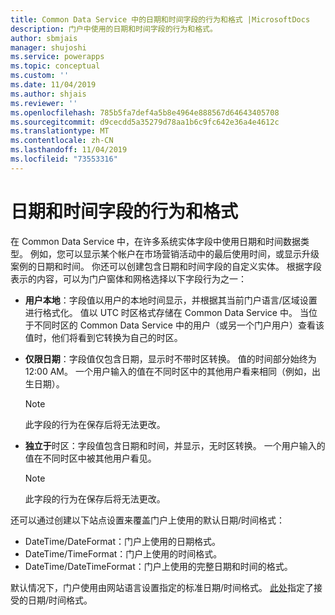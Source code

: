 ```yaml
---
title: Common Data Service 中的日期和时间字段的行为和格式 |MicrosoftDocs
description: 门户中使用的日期和时间字段的行为和格式。
author: sbmjais
manager: shujoshi
ms.service: powerapps
ms.topic: conceptual
ms.custom: ''
ms.date: 11/04/2019
ms.author: shjais
ms.reviewer: ''
ms.openlocfilehash: 785b5fa7def4a5b8e4964e888567d64643405708
ms.sourcegitcommit: d9cecdd5a35279d78aa1b6c9fc642e36a4e4612c
ms.translationtype: MT
ms.contentlocale: zh-CN
ms.lasthandoff: 11/04/2019
ms.locfileid: "73553316"
---
```

# <a name="behavior-and-format-of-the-date-and-time-field"></a>日期和时间字段的行为和格式

在 Common Data Service 中，在许多系统实体字段中使用日期和时间数据类型。 例如，您可以显示某个帐户在市场营销活动中的最后使用时间，或显示升级案例的日期和时间。 你还可以创建包含日期和时间字段的自定义实体。 根据字段表示的内容，可以为门户窗体和网格选择以下字段行为之一： 
- **用户本地**：字段值以用户的本地时间显示，并根据其当前门户语言/区域设置进行格式化。 值以 UTC 时区格式存储在 Common Data Service 中。 当位于不同时区的 Common Data Service 中的用户（或另一个门户用户）查看该值时，他们将看到它转换为自己的时区。
- **仅限日期**：字段值仅包含日期，显示时不带时区转换。 值的时间部分始终为 12:00 AM。 一个用户输入的值在不同时区中的其他用户看来相同（例如，出生日期）。
  
  > [!Note]
  > 此字段的行为在保存后将无法更改。
  
- **独立于**时区：字段值包含日期和时间，并显示，无时区转换。 一个用户输入的值在不同时区中被其他用户看见。
  
  > [!Note]
  > 此字段的行为在保存后将无法更改。

还可以通过创建以下站点设置来覆盖门户上使用的默认日期/时间格式：
- DateTime/DateFormat：门户上使用的日期格式。 
- DateTime/TimeFormat：门户上使用的时间格式。 
- DateTime/DateTimeFormat：门户上使用的完整日期和时间的格式。

默认情况下，门户使用由网站语言设置指定的标准日期/时间格式。
[此处](https://docs.microsoft.com/dotnet/standard/base-types/custom-date-and-time-format-strings)指定了接受的日期/时间格式。
